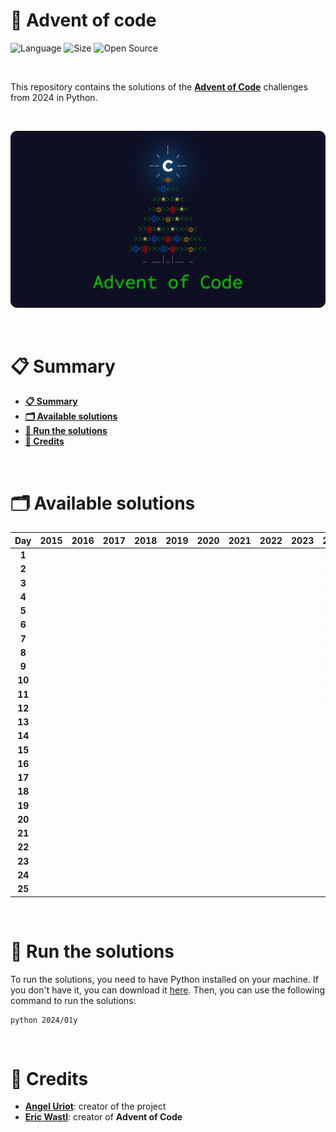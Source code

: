 # 🎄 Advent of code

![Language](https://img.shields.io/badge/Language-Python-f2cb1b)
![Size](https://img.shields.io/badge/Size-2.7Mo-f12222)
![Open Source](https://badges.frapsoft.com/os/v2/open-source.svg?v=103)

<br/>

This repository contains the solutions of the [**Advent of Code**](https://adventofcode.com/) challenges from 2024 in Python.

<br/>

<p align="center">
	<img src="resources/misc/thumbnail.png" width="750">
</p>

<br/>

# 📋 Summary

* **[📋 Summary](#-summary)**
* **[🗂️ Available solutions](#%EF%B8%8F-available-solutions)**
* **[🚀 Run the solutions](#-run-the-solutions)**
* **[🙏 Credits](#-credits)**

<br/>

# 🗂️ Available solutions

| Day    | 2015 | 2016 | 2017 | 2018 | 2019 | 2020 | 2021 | 2022 | 2023 | 2024                 |
|:------:|:----:|:----:|:----:|:----:|:----:|:----:|:----:|:----:|:----:|:--------------------:|
| **1**  |      |      |      |      |      |      |      |      |      | [**✱ ✱**](2024/01)  |
| **2**  |      |      |      |      |      |      |      |      |      | [**✱ ✱**](2024/02)  |
| **3**  |      |      |      |      |      |      |      |      |      | [**✱ ✱**](2024/03)  |
| **4**  |      |      |      |      |      |      |      |      |      | [**✱ ✱**](2024/04)  |
| **5**  |      |      |      |      |      |      |      |      |      | [**✱ ✱**](2024/05)  |
| **6**  |      |      |      |      |      |      |      |      |      | [**✱ ✱**](2024/06)  |
| **7**  |      |      |      |      |      |      |      |      |      | [**✱ ✱**](2024/07)  |
| **8**  |      |      |      |      |      |      |      |      |      | [**✱ ✱**](2024/08)  |
| **9**  |      |      |      |      |      |      |      |      |      | [**✱ ✱**](2024/09)  |
| **10** |      |      |      |      |      |      |      |      |      | [**✱ ✱**](2024/10)  |
| **11** |      |      |      |      |      |      |      |      |      | [**✱ ✱**](2024/11)  |
| **12** |      |      |      |      |      |      |      |      |      |                      |
| **13** |      |      |      |      |      |      |      |      |      |                      |
| **14** |      |      |      |      |      |      |      |      |      |                      |
| **15** |      |      |      |      |      |      |      |      |      |                      |
| **16** |      |      |      |      |      |      |      |      |      |                      |
| **17** |      |      |      |      |      |      |      |      |      |                      |
| **18** |      |      |      |      |      |      |      |      |      |                      |
| **19** |      |      |      |      |      |      |      |      |      |                      |
| **20** |      |      |      |      |      |      |      |      |      |                      |
| **21** |      |      |      |      |      |      |      |      |      |                      |
| **22** |      |      |      |      |      |      |      |      |      |                      |
| **23** |      |      |      |      |      |      |      |      |      |                      |
| **24** |      |      |      |      |      |      |      |      |      |                      |
| **25** |      |      |      |      |      |      |      |      |      |                      |

<br/>

# 🚀 Run the solutions

To run the solutions, you need to have Python installed on your machine. If you don't have it, you can download it [here](https://www.python.org/downloads/). Then, you can use the following command to run the solutions:

```console
python 2024/01y
```

<br/>

# 🙏 Credits

* [**Angel Uriot**](https://github.com/angeluriot): creator of the project
* [**Eric Wastl**](https://github.com/topaz): creator of **Advent of Code**
